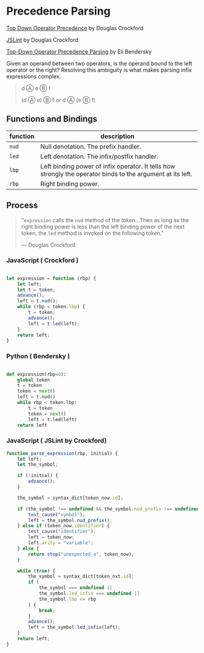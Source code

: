 # Precedence Parsing

[Top Down Operator Precedence](https://www.crockford.com/javascript/tdop/tdop.html)
by Douglas Crockford

[JSLint](https://www.jslint.com/)
by Douglas Crockford

[Top-Down Operator Precedence Parsing](https://eli.thegreenplace.net/2010/01/02/top-down-operator-precedence-parsing)
by Eli Bendersky

Given an operand between two operators, is the operand bound to the left operator or the right? 
Resolving this ambiguity is what makes parsing infix expressions complex.

> d Ⓐ e Ⓑ f
>
> (d Ⓐ e) Ⓑ f or d Ⓐ (e Ⓑ f)

## Functions and Bindings

| function | description                                                                                                 |
| -------- | ----------------------------------------------------------------------------------------------------------- |
| `nud`    | Null denotation. The prefix handler.                                                                        |
| `led`    | Left denotation. The infix/postfix handler.                                                                 |
| `lbp`    | Left binding power of infix operator. It tells how strongly the operator binds to the argument at its left. |
| `rbp`    | Right binding power.                                                                                        |

## Process

> "`expression` calls the `nud` method of the token...Then as long as the right binding power is less than 
> the left binding power of the next token, the `led` method is invoked on the following token." 
> 
> — Douglas Crockford

### JavaScript ( Crockford )

```javascript

let expression = function (rbp) {
    let left;
    let t = token;
    advance();
    left = t.nud();
    while (rbp < token.lbp) {
        t = token;
        advance();
        left = t.led(left);
    }
    return left;
}

```

### Python ( Bendersky )

```python

def expression(rbp=0):
    global token
    t = token
    token = next()
    left = t.nud()
    while rbp < token.lbp:
        t = token
        token = next()
        left = t.led(left)
    return left

```

### JavaScript ( JSLint by Crockford)

```javascript
function parse_expression(rbp, initial) {
    let left;
    let the_symbol;

    if (!initial) {
        advance();
    }

    the_symbol = syntax_dict[token_now.id];

    if (the_symbol !== undefined && the_symbol.nud_prefix !== undefined) {
        test_cause("symbol");
        left = the_symbol.nud_prefix();
    } else if (token_now.identifier) {
        test_cause("identifier");
        left = token_now;
        left.arity = "variable";
    } else {
        return stop("unexpected_a", token_now);
    }

    while (true) {
        the_symbol = syntax_dict[token_nxt.id];
        if (
            the_symbol === undefined ||
            the_symbol.led_infix === undefined ||
            the_symbol.lbp <= rbp
        ) {
            break;
        }
        advance();
        left = the_symbol.led_infix(left);
    }
    return left;
}
```
